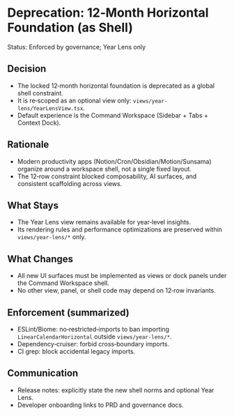 # Deprecation: 12‑Month Horizontal Foundation (as Shell)

Status: Enforced by governance; Year Lens only

## Decision
- The locked 12‑month horizontal foundation is deprecated as a global shell constraint.
- It is re‑scoped as an optional view only: `views/year-lens/YearLensView.tsx`.
- Default experience is the Command Workspace (Sidebar + Tabs + Context Dock).

## Rationale
- Modern productivity apps (Notion/Cron/Obsidian/Motion/Sunsama) organize around a workspace shell, not a single fixed layout.
- The 12‑row constraint blocked composability, AI surfaces, and consistent scaffolding across views.

## What Stays
- The Year Lens view remains available for year‑level insights.
- Its rendering rules and performance optimizations are preserved within `views/year-lens/*` only.

## What Changes
- All new UI surfaces must be implemented as views or dock panels under the Command Workspace shell.
- No other view, panel, or shell code may depend on 12‑row invariants.

## Enforcement (summarized)
- ESLint/Biome: no‑restricted‑imports to ban importing `LinearCalendarHorizontal` outside `views/year-lens/*`.
- Dependency‑cruiser: forbid cross‑boundary imports.
- CI grep: block accidental legacy imports.

## Communication
- Release notes: explicitly state the new shell norms and optional Year Lens.
- Developer onboarding links to PRD and governance docs.
